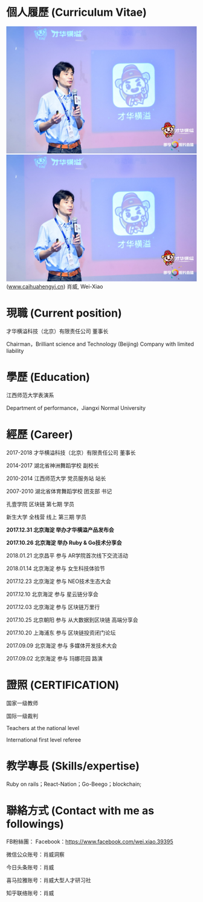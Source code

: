 # 個人履歷 (Curriculum Vitae)


![](images/YAN-JIANG.jpg)
[![](images/YAN-JIANG.jpg)](www.caihuahengyi.cn)
(www.caihuahengyi.cn)
肖威, Wei-Xiao

# 現職 (Current position)
才华横溢科技（北京）有限责任公司 董事长

Chairman，Brilliant science and Technology (Beijing) Company with limited liability


# 學歷 (Education)
江西师范大学表演系

Department of performance，Jiangxi Normal University

# 經歷 (Career)
2017-2018 才华横溢科技（北京）有限责任公司 董事长

2014-2017 湖北省神洲舞蹈学校 副校长

2010-2014 江西师范大学 党员服务站 站长

2007-2010 湖北省体育舞蹈学校 团支部 书记

孔壹学院 区块链 第七期 学员

新生大学 全栈营 线上 第三期 学员

**2017.12.31 北京海淀 举办才华横溢产品发布会**

**2017.10.26 北京海淀 举办 Ruby & Go技术分享会**

2018.01.21 北京昌平 参与 AR学院首次线下交流活动

2018.01.14 北京海淀 参与 女生科技体验节

2017.12.23 北京海淀 参与 NEO技术生态大会

2017.12.10 北京海淀 参与 星云链分享会

2017.12.03 北京海淀 参与 区块链万里行

2017.10.25 北京朝阳 参与 从大数据到区块链 高端分享会

2017.10.20 上海浦东 参与 区块链投资闭门论坛

2017.09.09 北京海淀 参与 多媒体开发技术大会

2017.09.02 北京海淀 参与 玛娜花园 路演


# 證照 (CERTIFICATION)

国家一级教师

国际一级裁判

Teachers at the national level

International first level referee

# 教学專長 (Skills/expertise)

Ruby on rails；React-Nation；Go-Beego；blockchain;


# 聯絡方式 (Contact with me as followings)

FB粉絲團：
Facebook：https://www.facebook.com/wei.xiao.39395

微信公众账号：肖威洞察

今日头条账号：肖威

喜马拉雅账号：肖威大型人才研习社

知乎联络账号：肖威

